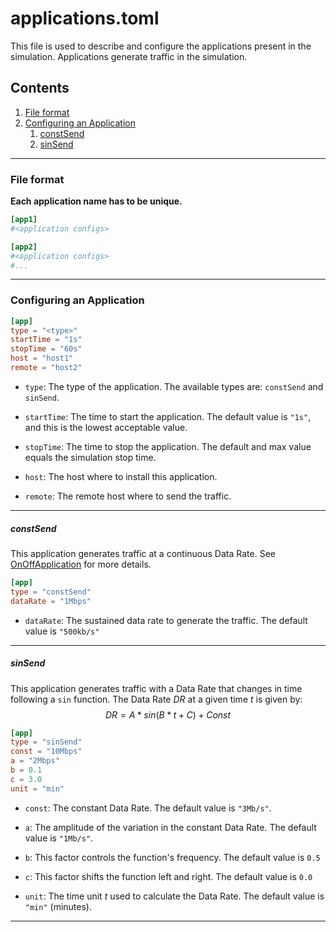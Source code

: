 # applications.toml

This file is used to describe and configure the applications present in the simulation. Applications generate traffic in the simulation. 

## Contents
1. [File format](#file-format)
2. [Configuring an Application](#configuring-an-application)
    1. [constSend](#constsend)
    2. [sinSend](#sinsend)

---

### File format
**Each application name has to be unique.**

```toml
[app1]
#<application configs>

[app2]
#<application configs>
#...
```

---

### Configuring an Application

```toml
[app]
type = "<type>"
startTime = "1s"
stopTime = "60s"
host = "host1"
remote = "host2"
```

- `type`: The type of the application. The available types are: `constSend` and `sinSend`.

- `startTime`: The time to start the application. The default value is `"1s"`, and this is the lowest acceptable value.

- `stopTime`: The time to stop the application. The default and max value equals the simulation stop time.

- `host`: The host where to install this application.

- `remote`: The remote host where to send the traffic.

---

##### constSend
This application generates traffic at a continuous Data Rate. See [OnOffApplication](https://www.nsnam.org/docs/release/3.35/doxygen/classns3_1_1_on_off_application.html) for more details.

```toml
[app]
type = "constSend"
dataRate = "1Mbps"
```

- `dataRate`: The sustained data rate to generate the traffic. The default value is `"500kb/s"`


---

##### sinSend

This application generates traffic with a Data Rate that changes in time following a `sin` function. The Data Rate $DR$ at a given time $t$ is given by: 
$$DR=A * sin(B * t + C) + Const$$ 

```toml
[app]
type = "sinSend"
const = "10Mbps"
a = "2Mbps"
b = 0.1
c = 3.0
unit = "min"
```

- `const`: The constant Data Rate. The default value is `"3Mb/s"`.

- `a`: The amplitude of the variation in the constant Data Rate. The default value is `"1Mb/s"`.

- `b`: This factor controls the function's frequency. The default value is `0.5`

- `c`: This factor shifts the function left and right. The default value is `0.0`

- `unit`: The time unit $t$ used to calculate the Data Rate. The default value is `"min"` (minutes).

---
